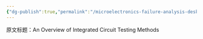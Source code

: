```yaml
---
{"dg-publish":true,"permalink":"/microelectronics-failure-analysis-desk-reference-7th-edition/section-9-fundamental-topics-and-reference-information/2/"}
---
```


原文标题：An Overview of Integrated Circuit Testing Methods

